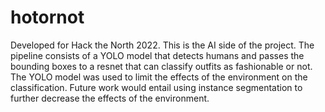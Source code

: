 # hotornot

Developed for Hack the North 2022. This is the AI side of the project. The pipeline consists of a YOLO model that detects humans and passes the bounding boxes to a resnet that can classify outfits as fashionable or not. The YOLO model was used to limit the effects of the environment on the classification. Future work would entail using instance segmentation to further decrease the effects of the environment.
